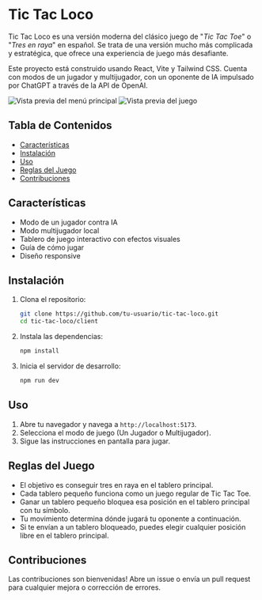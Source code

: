 # Tic Tac Loco

Tic Tac Loco es una versión moderna del clásico juego de "*Tic Tac Toe*" o "*Tres en raya*" en español. Se trata de una versión mucho más complicada y estratégica, que ofrece una experiencia de juego más desafiante.

Este proyecto está construido usando React, Vite y Tailwind CSS. Cuenta con modos de un jugador y multijugador, con un oponente de IA impulsado por ChatGPT a través de la API de OpenAI.

![Vista previa del menú principal](client/src/assets/menu_mokup.webp)
![Vista previa del juego](client/src/assets/game_mokup.webp)

## Tabla de Contenidos

- [Características](#características)
- [Instalación](#instalación)
- [Uso](#uso)
- [Reglas del Juego](#reglas-del-juego)
- [Contribuciones](#contribuciones)

## Características

- Modo de un jugador contra IA
- Modo multijugador local
- Tablero de juego interactivo con efectos visuales
- Guía de cómo jugar
- Diseño responsive

## Instalación

1. Clona el repositorio:
    ```sh
    git clone https://github.com/tu-usuario/tic-tac-loco.git
    cd tic-tac-loco/client
    ```

2. Instala las dependencias:
    ```sh
    npm install
    ```

3. Inicia el servidor de desarrollo:
    ```sh
    npm run dev
    ```

## Uso

1. Abre tu navegador y navega a `http://localhost:5173`.
2. Selecciona el modo de juego (Un Jugador o Multijugador).
3. Sigue las instrucciones en pantalla para jugar.

## Reglas del Juego

- El objetivo es conseguir tres en raya en el tablero principal.
- Cada tablero pequeño funciona como un juego regular de Tic Tac Toe.
- Ganar un tablero pequeño bloquea esa posición en el tablero principal con tu símbolo.
- Tu movimiento determina dónde jugará tu oponente a continuación.
- Si te envían a un tablero bloqueado, puedes elegir cualquier posición libre en el tablero principal.

## Contribuciones

Las contribuciones son bienvenidas! Abre un issue o envía un pull request para cualquier mejora o corrección de errores.